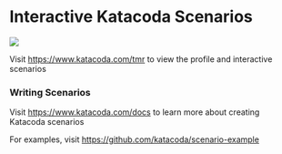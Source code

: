 # Interactive Katacoda Scenarios

[![](http://shields.katacoda.com/katacoda/tmr/count.svg)](https://www.katacoda.com/tmr "Get your profile on Katacoda.com")

Visit https://www.katacoda.com/tmr to view the profile and interactive scenarios

### Writing Scenarios
Visit https://www.katacoda.com/docs to learn more about creating Katacoda scenarios

For examples, visit https://github.com/katacoda/scenario-example
